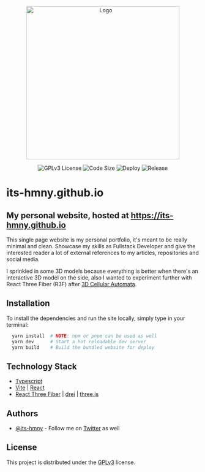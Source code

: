 <p align="center">
    <img alt="Logo" width="400" src=./src/public/PenroseTriangle.png">
</p>

<p align="center">
    <img alt="GPLv3 License" src="https://img.shields.io/badge/License-GPL%20v3-yellow.svg">
    <img alt="Code Size" src="https://img.shields.io/github/languages/code-size/its-hmny/its-hmny.github.io?color=green&label=Code%20Size">
    <img alt="Deploy" src="https://github.com/its-hmny/its-hmny.github.io/actions/workflows/gh-pages.yml/badge.svg">
    <img alt="Release" src="https://img.shields.io/github/v/release/its-hmny/its-hmny.github.io?label=Version">
</p>

# its-hmny.github.io

## My personal website, hosted at https://its-hmny.github.io

This single page website is my personal portfolio, it's meant to be really minimal and clean. Showcase my skills as Fullstack Developer and give the interested reader a lot of external references to my articles, repositories and social media.

I sprinkled in some 3D models because everything is better when there's an interactive 3D model on the side, also I wanted to experiment further with React Three Fiber (R3F) after [3D Cellular Automata](https://github.com/its-hmny/3D-Cellular-Automata).

## Installation

To install the dependencies and run the site locally, simply type in your terminal:

```bash
  yarn install  # NOTE: npm or pnpm can be used as well
  yarn dev      # Start a hot reloadable dev server
  yarn build    # Build the bundled website for deploy
```

## Technology Stack

- [Typescript](https://www.typescriptlang.org/)
- [Vite](https://vitejs.dev/) | [React](https://reactjs.org/)
- [React Three Fiber](https://docs.pmnd.rs/react-three-fiber) | [drei](https://github.com/pmndrs/drei#readme) | [three.js](https://threejs.org/)

## Authors

- [@its-hmny](https://www.github.com/its-hmny) - Follow me on [Twitter](https://twitter.com/its_hmny) as well

## License

This project is distributed under the [GPLv3](https://choosealicense.com/licenses/gpl-3.0/) license.
